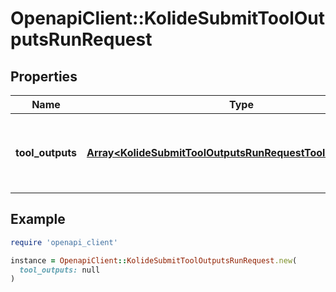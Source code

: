 # OpenapiClient::KolideSubmitToolOutputsRunRequest

## Properties

| Name | Type | Description | Notes |
| ---- | ---- | ----------- | ----- |
| **tool_outputs** | [**Array&lt;KolideSubmitToolOutputsRunRequestToolOutputsInner&gt;**](KolideSubmitToolOutputsRunRequestToolOutputsInner.md) | A list of tools for which the outputs are being submitted. |  |

## Example

```ruby
require 'openapi_client'

instance = OpenapiClient::KolideSubmitToolOutputsRunRequest.new(
  tool_outputs: null
)
```

